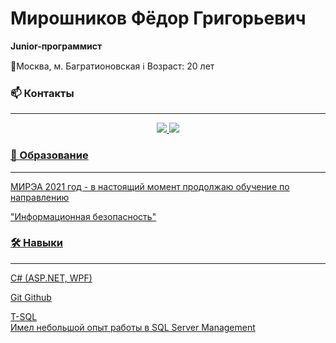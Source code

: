 # Мирошников Фёдор Григорьевич
<b>Junior-программист</b>  

<p align='left'>
	📍Москва, м. Багратионовская
        ℹ️ Возраст: 20 лет
</p>


<!--
**SawHimself/SawHimself** is a ✨ _special_ ✨ repository because its `README.md` (this file) appears on your GitHub profile.

Here are some ideas to get you started:

- 🔭 I’m currently working on ...
- 🌱 I’m currently learning ...
- 👯 I’m looking to collaborate on ...
- 🤔 I’m looking for help with ...
- 💬 Ask me about ...
- 📫 How to reach me: ...
- 😄 Pronouns: ...
- ⚡ Fun fact: ...
	:spiral_calendar:
        :information_source:	
-->
### 📫 Контакты
<hr>
<p align='center'>
  <a href="https://t.me/VergoV">
	<img src="https://img.shields.io/badge/Telegram-2CA5E0?style=for-the-badge&logo=telegram&logoColor=white">
  <a href="mailto:saw.himself@gmail.com">
  	<img src="https://img.shields.io/badge/Gmail-D14836?style=for-the-badge&logo=gmail&logoColor=white">
<p align='center'>

### 💼 Образование
<hr>
МИРЭА 2021 год - в настоящий момент продолжаю обучение по направлению  

"Информационная безопасность"

### 🛠 Навыки
<hr>
C# (ASP.NET, WPF) 

Git Github


T-SQL  
Имел небольшой опыт работы в SQL Server Management

<!--
## Опыт работы
<hr>
В настоящий момент
-->
